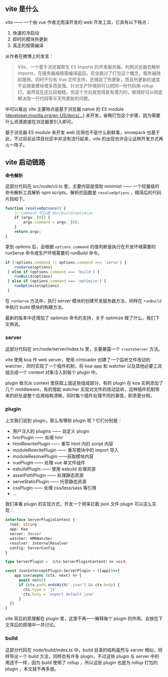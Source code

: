 ## vite 是什么

vite —— 一个由 vue 作者尤雨溪开发的 web 开发工具，它具有以下特点：

1. 快速的冷启动
2. 即时的模块热更新
3. 真正的按需编译

从作者在微博上的发言：

> Vite，一个基于浏览器原生 ES imports 的开发服务器。利用浏览器去解析 imports，在服务器端按需编译返回，完全跳过了打包这个概念，服务器随起随用。同时不仅有 Vue 文件支持，还搞定了热更新，而且热更新的速度不会随着模块增多而变慢。针对生产环境则可以把同一份代码用 rollup 打。虽然现在还比较粗糙，但这个方向我觉得是有潜力的，做得好可以彻底解决改一行代码等半天热更新的问题。

中可以看出 vite 主要特点是基于浏览器 native 的 ES module ([developer.mozilla.org/en-US/docs/…](https://link.juejin.cn?target=https%3A%2F%2Flink.zhihu.com%2F%3Ftarget%3Dhttps%253A%2F%2Fdeveloper.mozilla.org%2Fen-US%2Fdocs%2FWeb%2FJavaScript%2FReference%2FStatements%2Fimport "https://link.zhihu.com/?target=https%3A//developer.mozilla.org/en-US/docs/Web/JavaScript/Reference/Statements/import")) 来开发，省略打包这个步骤，因为需要什么资源直接在浏览器里引入即可。

基于浏览器 ES module 来开发 web 应用也不是什么新鲜事，snowpack 也基于此，不过目前此项目社区中并没有流行起来，vite 的出现也许会让这种开发方式再火一阵子。


## vite 启动链路

**命令解析**

这部分代码在 src/node/cli.ts 里，主要内容是借助 minimist —— 一个轻量级的命令解析工具解析 npm scripts，解析的函数是 `resolveOptions` ，精简后的代码片段如下。

```js
function resolveOptions() {
    // command 可以是 dev/build/optimize
    if (argv._[0]) {
        argv.command = argv._[0];
    }
    return argv;
}

```

拿到 options 后，会根据 `options.command` 的值判断是执行在开发环境需要的 runServe 命令或生产环境需要的 runBuild 命令。

```js
if (!options.command || options.command === 'serve') {
    runServe(options)
 } else if (options.command === 'build') {
    runBuild(options)
 } else if (options.command === 'optimize') {
    runOptimize(options)
 }

```

在 `runServe` 方法中，执行 server 模块的创建开发服务器方法，同样在 `runBuild` 中执行 build 模块的构建方法。

最新的版本中还增加了 optimize 命令的支持，关于 optimize 做了什么，我们下文再说。

### **server**

这部分代码在 src/node/server/index.ts 里，主要暴露一个 `createServer` 方法。

vite 使用 koa 作 web server，使用 clmloader 创建了一个监听文件改动的 watcher，同时实现了一个插件机制，将 koa-app 和 watcher 以及其他必要工具组合成一个 context 对象注入到每个 plugin 中。

plugin 依次从 context 里获取上面这些组成部分，有的 plugin 在 koa 实例添加了几个 middleware，有的借助 watcher 实现对文件的改动监听，这种插件机制带来的好处是整个应用结构清晰，同时每个插件处理不同的事情，职责更分明，

### **plugin**

上文我们说到 plugin，那么有哪些 plugin 呢？它们分别是：

* 用户注入的 plugins —— 自定义 plugin
* hmrPlugin —— 处理 hmr
* htmlRewritePlugin —— 重写 html 内的 script 内容
* moduleRewritePlugin —— 重写模块中的 import 导入
* moduleResolvePlugin ——获取模块内容
* vuePlugin —— 处理 vue 单文件组件
* esbuildPlugin —— 使用 esbuild 处理资源
* assetPathPlugin —— 处理静态资源
* serveStaticPlugin —— 托管静态资源
* cssPlugin —— 处理 css/less/sass 等引用
* ...

我们来看 plugin 的实现方式，开发一个用来拦截 json 文件 plugin 可以这么实现：

```typescript
interface ServerPluginContext {
  root: string
  app: Koa
  server: Server
  watcher: HMRWatcher
  resolver: InternalResolver
  config: ServerConfig
}

type ServerPlugin = （ctx:ServerPluginContext）=> void;

const JsonInterceptPlugin:ServerPlugin = ({app})=>{
    app.use(async (ctx, next) => {
      await next()
      if (ctx.path.endsWith('.json') && ctx.body) {
        ctx.type = 'js'
        ctx.body = `export default json`
      }
  })
}

```

vite 背后的原理都在 plugin 里，这里不再一一解释每个 plugin 的作用，会放在下文背后的原理中一并讨论。

### **build**

这部分代码在 node/build/index.ts 中，build 目录的结构虽然与 server 相似，同样导出一个 build 方法，同样也有许多 plugin，不过这些 plugin 与 server 中的用途不一样，因为 build 使用了 rollup ，所以这些 plugin 也是为 rollup 打包的 plugin ，本文就不再多提。
